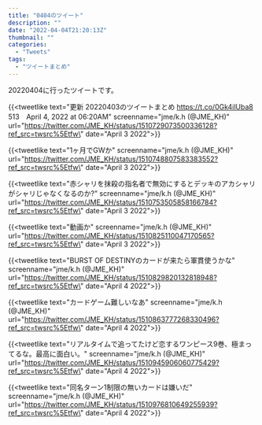 ```yaml
---
title: "0404のツイート"
description: ""
date: "2022-04-04T21:20:13Z"
thumbnail: ""
categories:
  - "Tweets"
tags:
  - "ツイートまとめ"
---
```

20220404に行ったツイートです。
<!--more-->
{{<tweetlike text=\"更新 20220403のツイートまとめ https://t.co/0Gk4ilUba8 513　April 4, 2022 at 06:20AM\" screenname=\"jme/k.h (@JME_KH)\" url=\"https://twitter.com/JME_KH/status/1510729073500336128?ref_src=twsrc%5Etfw\" date=\"April 3 2022\">}}

{{<tweetlike text=\"1ヶ月でGWか\" screenname=\"jme/k.h (@JME_KH)\" url=\"https://twitter.com/JME_KH/status/1510748807583383552?ref_src=twsrc%5Etfw\" date=\"April 3 2022\">}}

{{<tweetlike text=\"赤シャリを抹殺の指名者で無効にするとデッキのアカシャリがシャリじゃなくなるのか?\" screenname=\"jme/k.h (@JME_KH)\" url=\"https://twitter.com/JME_KH/status/1510753505858166784?ref_src=twsrc%5Etfw\" date=\"April 3 2022\">}}

{{<tweetlike text=\"動画か\" screenname=\"jme/k.h (@JME_KH)\" url=\"https://twitter.com/JME_KH/status/1510825110047170565?ref_src=twsrc%5Etfw\" date=\"April 3 2022\">}}

{{<tweetlike text=\"BURST OF DESTINYのカードが来たら軍貫使うかな\" screenname=\"jme/k.h (@JME_KH)\" url=\"https://twitter.com/JME_KH/status/1510829820132818948?ref_src=twsrc%5Etfw\" date=\"April 4 2022\">}}

{{<tweetlike text=\"カードゲーム難しいなあ\" screenname=\"jme/k.h (@JME_KH)\" url=\"https://twitter.com/JME_KH/status/1510863777268330496?ref_src=twsrc%5Etfw\" date=\"April 4 2022\">}}

{{<tweetlike text=\"リアルタイムで追ってたけど恋するワンピース9巻、極まってるな。最高に面白い。\" screenname=\"jme/k.h (@JME_KH)\" url=\"https://twitter.com/JME_KH/status/1510945906060775429?ref_src=twsrc%5Etfw\" date=\"April 4 2022\">}}

{{<tweetlike text=\"同名ターン1制限の無いカードは嫌いだ\" screenname=\"jme/k.h (@JME_KH)\" url=\"https://twitter.com/JME_KH/status/1510976810649255939?ref_src=twsrc%5Etfw\" date=\"April 4 2022\">}}

